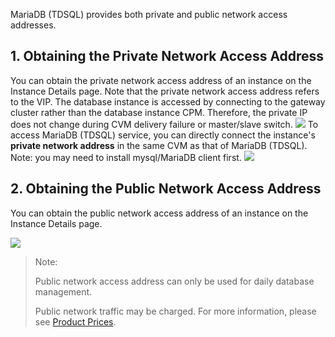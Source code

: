 MariaDB (TDSQL) provides both private and public network access addresses.

## 1. Obtaining the Private Network Access Address
You can obtain the private network access address of an instance on the Instance Details page. Note that the private network access address refers to the VIP. The database instance is accessed by connecting to the gateway cluster rather than the database instance CPM. Therefore, the private IP does not change during CVM delivery failure or master/slave switch.
![](http://imgcache.tcecqpoc.fsphere.cn/image/mccdn.qcloud.com/img56835cbbbeb73.png)
To access MariaDB (TDSQL) service, you can directly connect the instance's **private network address** in the same CVM as that of MariaDB (TDSQL). Note: you may need to install mysql/MariaDB client first.
![](http://imgcache.tcecqpoc.fsphere.cn/image/mccdn.qcloud.com/img56835e0a9470d.png)

## 2. Obtaining the Public Network Access Address
You can obtain the public network access address of an instance on the Instance Details page.


![](http://imgcache.tcecqpoc.fsphere.cn/image/mc.qcloudimg.com/static/img/82911c57474269d29cb8a466a6f5a09c/image.png)
> Note:
> 
> Public network access address can only be used for daily database management.
> 
> Public network traffic may be charged. For more information, please see [Product Prices](/document/product/237/2034).

